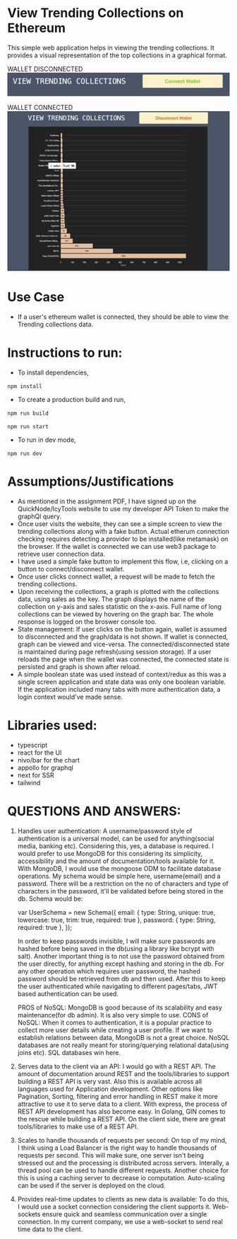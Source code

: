 # View Trending Collections on Ethereum

This simple web application helps in viewing the trending collections. It provides a visual representation of the top collections in a graphical format.

WALLET DISCONNECTED
![Alt text](/screenshots/Disconnected.png?raw=true "Wallet Disconnected")

WALLET CONNECTED
![Alt text](/screenshots/Connected.png?raw=true "Wallet Connected")

# Use Case

- If a user's ethereum wallet is connected, they should be able to view the Trending collections data.

# Instructions to run:

- To install dependencies,

```
npm install
```

- To create a production build and run,

```
npm run build
```

```
npm run start
```

- To run in dev mode,

```
npm run dev
```

# Assumptions/Justifications

- As mentioned in the assignment PDF, I have signed up on the QuickNode/IcyTools website to use my developer API Token to make the graphQl query.
- Once user visits the website, they can see a simple screen to view the trending collections along with a fake button. Actual etherum connection checking requires detecting a provider to be installed(like metamask) on the browser. If the wallet is connected we can use web3 package to retrieve user connection data.
- I have used a simple fake button to implement this flow, i.e, clicking on a button to connect/disconnect wallet.
- Once user clicks connect wallet, a request will be made to fetch the trending collections.
- Upon receiving the collections, a graph is plotted with the collections data, using sales as the key. The graph displays the name of the collection on y-axis and sales statistic on the x-axis. Full name of long collections can be viewed by hovering on the graph bar. The whole response is logged on the broswer console too.
- State management: If user clicks on the button again, wallet is assumed to disconnected and the graph/data is not shown. If wallet is connected, graph can be viewed and vice-versa. The connected/disconnected state is maintained during page refresh(using session storage). If a user reloads the page when the wallet was connected, the connected state is persisted and graph is shown after reload.
- A simple boolean state was used instead of context/redux as this was a single screen application and state data was only one boolean variable. If the application included many tabs with more authentication data, a login context would've made sense.

# Libraries used:

- typescript
- react for the UI
- nivo/bar for the chart
- appollo for graphql
- next for SSR
- tailwind

# QUESTIONS AND ANSWERS:

1. Handles user authentication:
   A username/password style of authentication is a universal model, can be used for anything(social media, banking etc). Considering this, yes, a database is required. I would prefer to use MongoDB for this considering its simplicity, accessibility and the amount of documentation/tools available for it. With MongoDB, I would use the mongoose ODM to facilitate database operations. My schema would be simple here, username(email) and a password. There will be a restriction on the no of characters and type of characters in the password, it'll be validated before being stored in the db. Schema would be:

   var UserSchema = new Schema({
   email: {
   type: String,
   unique: true,
   lowercase: true,
   trim: true,
   required: true
   },
   password: {
   type: String,
   required: true
   },
   });

   In order to keep passwords invisible, I will make sure passwords are hashed before being saved in the db(using a library like bcrypt with salt). Another important thing is to not use the password obtained from the user directly, for anything except hashing and storing in the db. For any other operation which requires user password, the hashed password should be retrieved from db and then used. After this to keep the user authenticated while navigating to different pages/tabs, JWT based authentication can be used.

   PROS of NoSQL: MongoDB is good because of its scalability and easy maintenance(for db admin). It is also very simple to use.
   CONS of NoSQL: When it comes to authentication, it is a popular practice to collect more user details while creating a user profile. If we want to establish relations between data, MongoDB is not a great choice. NoSQL databases are not really meant for storing/querying relational data(using joins etc). SQL databases win here.

2. Serves data to the client via an API:
   I would go with a REST API. The amount of documentation around REST and the tools/libraries to support building a REST API is very vast. Also this is available across all languages used for Application development. Other options like Pagination, Sorting, filtering and error handling in REST make it more attractive to use it to serve data to a client.
   With express, the process of REST API development has also become easy. In Golang, GIN comes to the rescue while building a REST API. On the client side, there are great tools/libraries to make use of a REST API.

3. Scales to handle thousands of requests per second:
   On top of my mind, I think using a Load Balancer is the right way to handle thousands of requests per second. This will make sure, one server isn't being stressed out and the processing is distributed across servers. Interally, a thread pool can be used to handle different requests. Another choice for this is using a caching server to decrease io computation. Auto-scaling can be used if the server is deployed on the cloud.

4. Provides real-time updates to clients as new data is available:
   To do this, I would use a socket connection considering the client supports it. Web-sockets ensure quick and seamless communication over a single connection. In my current company, we use a web-socket to send real time data to the client.
